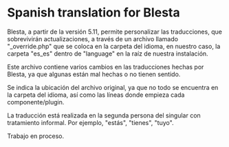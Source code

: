 # Spanish translation for Blesta

Blesta, a partir de la versión 5.11, permite personalizar las traducciones, que sobrevivirán actualizaciones, a través de un archivo llamado "\_override.php" que se coloca en la carpeta del idioma, en nuestro caso, la carpeta "es_es" dentro de "language" en la raíz de nuestra instalación. 

Este archivo contiene varios cambios en las traducciones hechas por Blesta, ya que algunas están mal hechas o no tienen sentido.

Se indica la ubicación del archivo original, ya que no todo se encuentra en la carpeta del idioma, así como las líneas donde empieza cada componente/plugin.

La traducción está realizada en la segunda persona del singular con tratamiento informal. Por ejemplo, "estás", "tienes", "tuyo".

Trabajo en proceso.